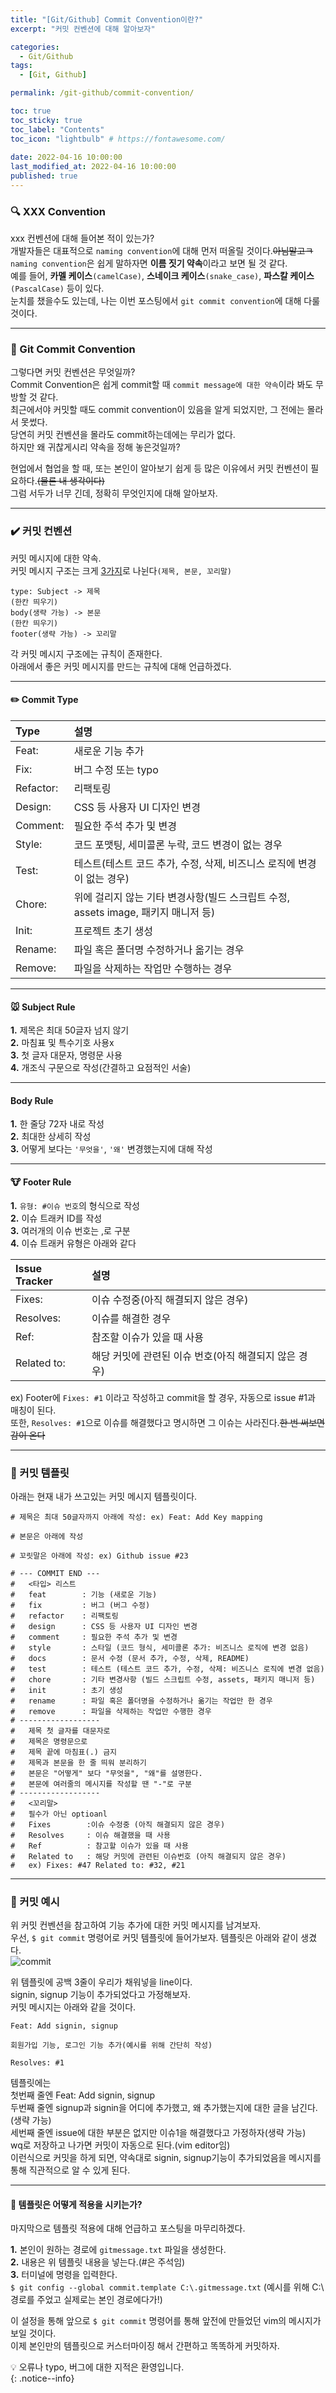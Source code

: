 ```yaml
---
title: "[Git/Github] Commit Convention이란?"
excerpt: "커밋 컨벤션에 대해 알아보자"

categories:
  - Git/Github
tags:
  - [Git, Github]

permalink: /git-github/commit-convention/

toc: true
toc_sticky: true
toc_label: "Contents"
toc_icon: "lightbulb" # https://fontawesome.com/
 
date: 2022-04-16 10:00:00
last_modified_at: 2022-04-16 10:00:00
published: true
---
```


### 🔍 XXX Convention

xxx 컨벤션에 대해 들어본 적이 있는가?  
개발자들은 대표적으로 `naming convention`에 대해 먼저 떠올릴 것이다.~~아님말고ㅋ~~  
`naming convention`은 쉽게 말하자면 **이름 짓기 약속**이라고 보면 될 것 같다.  
예를 들어, **카멜 케이스**`(camelCase)`, **스네이크 케이스**`(snake_case)`, **파스칼 케이스**`(PascalCase)` 등이 있다.  
눈치를 챘을수도 있는데, 나는 이번 포스팅에서 `git commit convention`에 대해 다룰 것이다.  

---  

### 🔗 Git Commit Convention

그렇다면 커밋 컨벤션은 무엇일까?  
Commit Convention은 쉽게 commit할 때 `commit message에 대한 약속`이라 봐도 무방할 것 같다.  
최근에서야 커밋할 때도 commit convention이 있음을 알게 되었지만, 그 전에는 몰라서 못썼다.  
당연히 커밋 컨벤션을 몰라도 commit하는데에는 무리가 없다.  
하지만 왜 귀찮게시리 약속을 정해 놓은것일까?  

현업에서 협업을 할 때, 또는 본인이 알아보기 쉽게 등 많은 이유에서 커밋 컨벤션이 필요하다.~~(물론 내 생각이다)~~  
그럼 서두가 너무 긴데, 정확히 무엇인지에 대해 알아보자.  

---  

### ✔️ 커밋 컨벤션

커밋 메시지에 대한 약속.  
커밋 메시지 구조는 크게 <u>3가지</u>로 나뉜다`(제목, 본문, 꼬리말)`  
```  
type: Subject -> 제목  
(한칸 띄우기)  
body(생략 가능) -> 본문  
(한칸 띄우기)  
footer(생략 가능) -> 꼬리말  
```  
각 커밋 메시지 구조에는 규칙이 존재한다.  
아래에서 좋은 커밋 메시지를 만드는 규칙에 대해 언급하겠다.  

---

#### ✏️ Commit Type

Type | 설명  
:-------------|:------------------------
Feat:         | 새로운 기능 추가
Fix:          | 버그 수정 또는 typo
Refactor:     | 리팩토링
Design:       | CSS 등 사용자 UI 디자인 변경
Comment:      | 필요한 주석 추가 및 변경
Style:        | 코드 포맷팅, 세미콜론 누락, 코드 변경이 없는 경우
Test:         | 테스트(테스트 코드 추가, 수정, 삭제, 비즈니스 로직에 변경이 없는 경우)
Chore:        | 위에 걸리지 않는 기타 변경사항(빌드 스크립트 수정, assets image, 패키지 매니저 등)
Init:         | 프로젝트 초기 생성
Rename:       | 파일 혹은 폴더명 수정하거나 옮기는 경우
Remove:       | 파일을 삭제하는 작업만 수행하는 경우

---

#### 🐭 Subject Rule

**1.** 제목은 최대 50글자 넘지 않기  
**2.** 마침표 및 특수기호 사용x  
**3.** 첫 글자 대문자, 명령문 사용  
**4.** 개조식 구문으로 작성(간결하고 요점적인 서술)  

---

#### Body Rule

**1.** 한 줄당 72자 내로 작성  
**2.** 최대한 상세히 작성  
**3.** 어떻게 보다는 `'무엇을'`, `'왜'` 변경했는지에 대해 작성  

---

#### 🐮 Footer Rule

**1.** `유형: #이슈 번호`의 형식으로 작성  
**2.** 이슈 트래커 ID를 작성  
**3.** 여러개의 이슈 번호는 ,로 구분  
**4.** 이슈 트래커 유형은 아래와 같다  

Issue Tracker | 설명  
:-------------|:------------------------
Fixes:        | 이슈 수정중(아직 해결되지 않은 경우)  
Resolves:     | 이슈를 해결한 경우
Ref:          | 참조할 이슈가 있을 때 사용
Related to:   | 해당 커밋에 관련된 이슈 번호(아직 해결되지 않은 경우)

ex) Footer에 `Fixes: #1` 이라고 작성하고 commit을 할 경우, 자동으로 issue #1과 매칭이 된다.  
또한, `Resolves: #1`으로 이슈를 해결했다고 명시하면 그 이슈는 사라진다.~~한 번 써보면 감이 온다~~  

---

### 📝 커밋 템플릿

아래는 현재 내가 쓰고있는 커밋 메시지 템플릿이다.  

```  
# 제목은 최대 50글자까지 아래에 작성: ex) Feat: Add Key mapping  

# 본문은 아래에 작성  

# 꼬릿말은 아래에 작성: ex) Github issue #23  

# --- COMMIT END ---  
#   <타입> 리스트  
#   feat        : 기능 (새로운 기능)  
#   fix         : 버그 (버그 수정)  
#   refactor    : 리팩토링  
#   design      : CSS 등 사용자 UI 디자인 변경  
#   comment     : 필요한 주석 추가 및 변경  
#   style       : 스타일 (코드 형식, 세미콜론 추가: 비즈니스 로직에 변경 없음)  
#   docs        : 문서 수정 (문서 추가, 수정, 삭제, README)  
#   test        : 테스트 (테스트 코드 추가, 수정, 삭제: 비즈니스 로직에 변경 없음)  
#   chore       : 기타 변경사항 (빌드 스크립트 수정, assets, 패키지 매니저 등)  
#   init        : 초기 생성  
#   rename      : 파일 혹은 폴더명을 수정하거나 옮기는 작업만 한 경우  
#   remove      : 파일을 삭제하는 작업만 수행한 경우  
# ------------------  
#   제목 첫 글자를 대문자로  
#   제목은 명령문으로  
#   제목 끝에 마침표(.) 금지  
#   제목과 본문을 한 줄 띄워 분리하기  
#   본문은 "어떻게" 보다 "무엇을", "왜"를 설명한다.  
#   본문에 여러줄의 메시지를 작성할 땐 "-"로 구분  
# ------------------  
#   <꼬리말>  
#   필수가 아닌 optioanl  
#   Fixes        :이슈 수정중 (아직 해결되지 않은 경우)  
#   Resolves     : 이슈 해결했을 때 사용  
#   Ref          : 참고할 이슈가 있을 때 사용  
#   Related to   : 해당 커밋에 관련된 이슈번호 (아직 해결되지 않은 경우)  
#   ex) Fixes: #47 Related to: #32, #21  
```  

---

### 🍉 커밋 예시

위 커밋 컨벤션을 참고하여 기능 추가에 대한 커밋 메시지를 남겨보자.  
우선, `$ git commit` 명령어로 커밋 템플릿에 들어가보자. 템플릿은 아래와 같이 생겼다.  
![commit](/assets/images/post_img/commit-convention/commit.JPG)    

위 템플릿에 공백 3줄이 우리가 채워넣을 line이다.  
signin, signup 기능이 추가되었다고 가정해보자.  
커밋 메시지는 아래와 같을 것이다.  

```  
Feat: Add signin, signup  
  
회원가입 기능, 로그인 기능 추가(예시를 위해 간단히 작성)  

Resolves: #1
```  
템플릿에는  
첫번째 줄엔 Feat: Add signin, signup  
두번째 줄엔 signup과 signin을 어디에 추가했고, 왜 추가했는지에 대한 글을 남긴다.(생략 가능)  
세번째 줄엔 issue에 대한 부분은 없지만 이슈1을 해결했다고 가정하자(생략 가능)  
wq로 저장하고 나가면 커밋이 자동으로 된다.(vim editor임)  
이런식으로 커밋을 하게 되면, 약속대로 signin, signup기능이 추가되었음을 메시지를 통해 직관적으로 알 수 있게 된다.  

---

#### 🌴 템플릿은 어떻게 적용을 시키는가?

마지막으로 템플릿 적용에 대해 언급하고 포스팅을 마무리하겠다.  

**1.** 본인이 원하는 경로에 `gitmessage.txt` 파일을 생성한다.  
**2.** 내용은 위 템플릿 내용을 넣는다.(#은 주석임)  
**3.** 터미널에 명령을 입력한다.  
`$ git config --global commit.template C:\.gitmessage.txt`  (예시를 위해 C:\ 경로를 주었고 실제로는 본인 경로에다가!)  

이 설정을 통해 앞으로 `$ git commit` 명령어를 통해 앞전에 만들었던 vim의 메시지가 보일 것이다.  
이제 본인만의 템플릿으로 커스터마이징 해서 간편하고 똑똑하게 커밋하자.  
  
💡 오류나 typo, 버그에 대한 지적은 환영입니다.  
{: .notice--info}